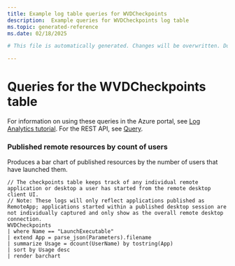 ```yaml
---
title: Example log table queries for WVDCheckpoints
description:  Example queries for WVDCheckpoints log table
ms.topic: generated-reference
ms.date: 02/18/2025

# This file is automatically generated. Changes will be overwritten. Do not change this file directly. 

---
```


# Queries for the WVDCheckpoints table

For information on using these queries in the Azure portal, see [Log Analytics tutorial](/azure/azure-monitor/logs/log-analytics-tutorial). For the REST API, see [Query](/rest/api/loganalytics/query).


### Published remote resources by count of users  


Produces a bar chart of published resources by the number of users that have launched them.  

```query
// The checkpoints table keeps track of any individual remote application or desktop a user has started from the remote desktop client UI. 
// Note: These logs will only reflect applications published as RemoteApp; applications started within a published desktop session are not individually captured and only show as the overall remote desktop connection.
WVDCheckpoints  
| where Name == "LaunchExecutable" 
| extend App = parse_json(Parameters).filename 
| summarize Usage = dcount(UserName) by tostring(App) 
| sort by Usage desc 
| render barchart
```

